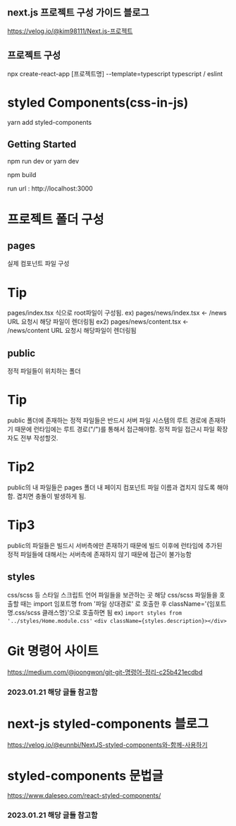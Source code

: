 ## next.js 프로젝트 구성 가이드 블로그 
https://velog.io/@kim98111/Next.js-프로젝트

## 프로젝트 구성
npx create-react-app [프로젝트명] --template=typescript
typescript / eslint
# styled Components(css-in-js)
yarn add styled-components


## Getting Started

npm run dev
or
yarn dev

npm build

run url : http://localhost:3000

# 프로젝트 폴더 구성
## pages
실제 컴포넌트 파일 구성
# Tip
pages/index.tsx 식으로 root파일이 구성됨.
ex) pages/news/index.tsx <- /news URL 요청시 해당 파일이 렌더링됨
ex2) pages/news/content.tsx <- /news/content URL 요청시 해당파일이 렌더링됨

## public
정적 파일들이 위치하는 폴더
# Tip
public 폴더에 존재하는 정적 파일들은 반드시 서버 파일 시스템의 루트 경로에 존재하기 때문에
런타임에는 루트 경로("/")를 통해서 접근해야함.
정적 파일 접근시 파일 확장자도 전부 작성할것.
# Tip2
public의 내 파일들은 pages 폴더 내 페이지 컴포넌트 파일 이름과 겹치지 않도록 해야함.
겹치면 충돌이 발생하게 됨.
# Tip3
public의 파일들은 빌드시 서버측에만 존재하기 때문에 빌드 이후에 런타임에 추가된 정적 파일들에 대해서는
서버측에 존재하지 않기 때문에 접근이 불가능함 

## styles
css/scss 등 스타일 스크립트 언어 파일들을 보관하는 곳
해당 css/scss 파일들을 호출할 때는 import 임포트명 from '파일 상대경로' 로 호출한 후
className='{임포트명.css/scss 클래스명}'으로 호출하면 됨
ex)
`` import styles from '../styles/Home.module.css' ``
`` <div className={styles.description}></div> ``

# Git 명령어 사이트
https://medium.com/@joongwon/git-git-명령어-정리-c25b421ecdbd

### 2023.01.21 해당 글들 참고함
# next-js styled-components 블로그
https://velog.io/@eunnbi/NextJS-styled-components와-함께-사용하기
# styled-components 문법글
https://www.daleseo.com/react-styled-components/
### 2023.01.21 해당 글들 참고함









